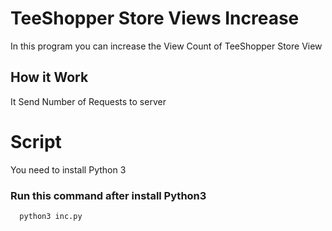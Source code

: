 # TeeShopper Store Views Increase
In this program you can increase the View Count of TeeShopper Store View


## How it Work
It Send Number of Requests to server

# Script

You need to install Python 3

### Run this command after install Python3
```bash
  python3 inc.py
```